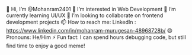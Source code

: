 👋 Hi, I’m @Mohanram2401
👀 I’m interested in Web Development
🌱 I’m currently learning UI/UX
💞️ I’m looking to collaborate on frontend development projects
📫 How to reach me: LinkedIn : https://www.linkedin.com/in/mohanram-murugesan-48968728b/
😄 Pronouns: He/Him
⚡ Fun fact: I can spend hours debugging code, but still find time to enjoy a good meme!

<!---
Mohanram2401/Mohanram2401 is a ✨ special ✨ repository because its `README.md` (this file) appears on your GitHub profile.
You can click the Preview link to take a look at your changes.
--->
